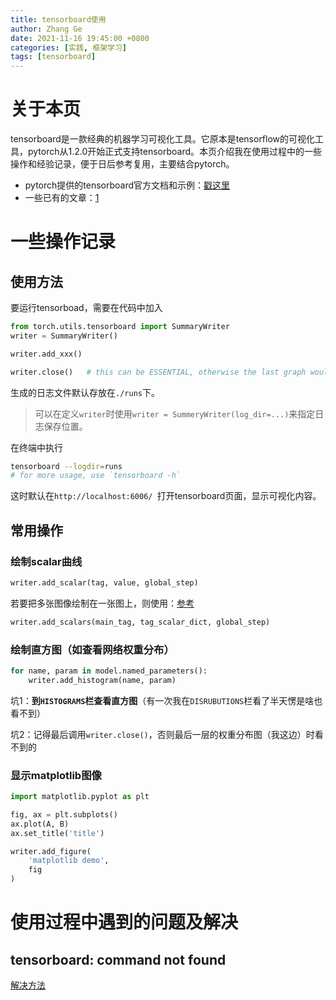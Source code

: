 ```yaml
---
title: tensorboard使用
author: Zhang Ge
date: 2021-11-16 19:45:00 +0800
categories: [实践, 框架学习]
tags: [tensorboard]
---
```

# 关于本页

tensorboard是一款经典的机器学习可视化工具。它原本是tensorflow的可视化工具，pytorch从1.2.0开始正式支持tensorboard。本页介绍我在使用过程中的一些操作和经验记录，便于日后参考复用，主要结合pytorch。

- pytorch提供的tensorboard官方文档和示例：[戳这里](https://pytorch.org/docs/stable/tensorboard.html)
- 一些已有的文章：[1](https://zhuanlan.zhihu.com/p/103630393)

# 一些操作记录

## 使用方法

要运行tensorboad，需要在代码中加入

```python
from torch.utils.tensorboard import SummaryWriter
writer = SummaryWriter()

writer.add_xxx()

writer.close()   # this can be ESSENTIAL, otherwise the last graph would not show!
```

生成的日志文件默认存放在`./runs`下。

> 可以在定义`writer`时使用`writer = SummeryWriter(log_dir=...)`来指定日志保存位置。

在终端中执行

```bash
tensorboard --logdir=runs
# for more usage, use `tensorboard -h` 
```

这时默认在`http://localhost:6006/ `打开tensorboard页面，显示可视化内容。

## 常用操作

### 绘制scalar曲线

```python
writer.add_scalar(tag, value, global_step)
```

若要把多张图像绘制在一张图上，则使用：[参考](https://pytorch.org/docs/stable/tensorboard.html#torch.utils.tensorboard.writer.SummaryWriter.add_scalars)

```python
writer.add_scalars(main_tag, tag_scalar_dict, global_step)
```



### 绘制直方图（如查看网络权重分布）

```python
for name, param in model.named_parameters():
    writer.add_histogram(name, param)
```

坑1：**到`HISTOGRAMS`栏查看直方图**（有一次我在`DISRUBUTIONS`栏看了半天愣是啥也看不到）

坑2：记得最后调用`writer.close()`，否则最后一层的权重分布图（我这边）时看不到的

### 显示matplotlib图像

```python
import matplotlib.pyplot as plt

fig, ax = plt.subplots() 
ax.plot(A, B)
ax.set_title('title')

writer.add_figure(
    'matplotlib demo', 
    fig
)
```

# 使用过程中遇到的问题及解决

## tensorboard: command not found

[解决方法](https://stackoverflow.com/a/53870810/10096987)

